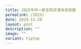 ```yaml
---
title: 2025年中一新生购买课本及校服
permalink: /2025/
date: 2024-11-20
layout: post
description: ""
image: ""
variant: tiptap
---
```

